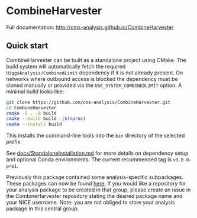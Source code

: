 # CombineHarvester

Full documentation: http://cms-analysis.github.io/CombineHarvester

## Quick start

CombineHarvester can be built as a standalone project using CMake. The
build system will automatically fetch the required
`HiggsAnalysis/CombinedLimit` dependency if it is not already present.
On networks where outbound access is blocked the dependency must be
cloned manually or provided via the `USE_SYSTEM_COMBINEDLIMIT` option.
A minimal build looks like:

```bash
git clone https://github.com/cms-analysis/CombineHarvester.git
cd CombineHarvester
cmake -S . -B build
cmake --build build -j$(nproc)
cmake --install build
```

This installs the command-line tools into the `bin` directory of the
selected prefix.

See [docs/StandaloneInstallation.md](docs/StandaloneInstallation.md) for
more details on dependency setup and optional Conda environments. The
current recommended tag is `v3.0.0-pre1`.

Previously this package contained some analysis-specific subpackages. These packages can now be found [here](https://gitlab.cern.ch/cms-hcg/ch-areas). If you would like a repository for your analysis package to be created in that group, please create an issue in the CombineHarvester repository stating the desired package name and your NICE username. Note: you are not obliged to store your analysis package in this central group.
